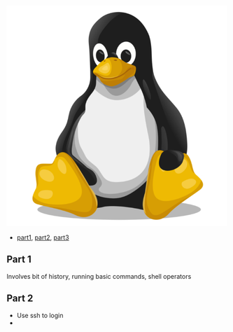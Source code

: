 
![](Pasted%20image%2020241031170033.png)
- [part1](https://tryhackme.com/r/room/linuxfundamentalspart1), [part2](https://tryhackme.com/r/room/linuxfundamentalspart2), [part3](https://tryhackme.com/r/room/linuxfundamentalspart3)

## Part 1

Involves bit of history, running basic commands, shell operators

## Part 2

- Use ssh to login 
- 